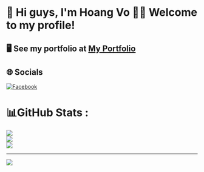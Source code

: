 # 👋 Hi guys, I'm Hoang Vo 👩‍💻 Welcome to my profile!
## 🖥️ See my portfolio at [My Portfolio](https://portfolio-lionblackk.vercel.app/)
## 🌐 Socials
[![Facebook](https://img.shields.io/badge/Facebook-%231877F2.svg?logo=Facebook&logoColor=white)](https://facebook.com/clone.hoang.vo) 
# 📊GitHub Stats :
![](https://github-readme-stats.vercel.app/api?username=LionBlackk&theme=nightowl&hide_border=false&include_all_commits=false&count_private=false)<br/>
![](https://github-readme-streak-stats.herokuapp.com/?user=LionBlackk&theme=nightowl&hide_border=false)<br/>
![](https://github-readme-stats.vercel.app/api/top-langs/?username=LionBlackk&theme=nightowl&hide_border=false&include_all_commits=false&count_private=false&layout=compact)

---
[![](https://visitcount.itsvg.in/api?id=LionBlackk&icon=0&color=0)](https://visitcount.itsvg.in)
